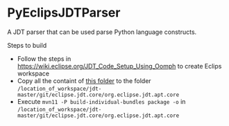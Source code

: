 # PyEclipsJDTParser
A JDT parser that can be used parse Python language constructs. 

Steps to build
* Follow the steps in https://wiki.eclipse.org/JDT_Code_Setup_Using_Oomph to create Eclips workspace
* Copy all the containt of [this folder](https://github.com/maldil/PyEclipsJDTParser/tree/master/jdt-master/git/eclipse.jdt.core/org.eclipse.jdt.apt.core) to the folder `/location_of_workspace/jdt-master/git/eclipse.jdt.core/org.eclipse.jdt.apt.core`
* Execute `mvn11 -P build-individual-bundles package -o` in `/location_of_workspace/jdt-master/git/eclipse.jdt.core/org.eclipse.jdt.apt.core`

